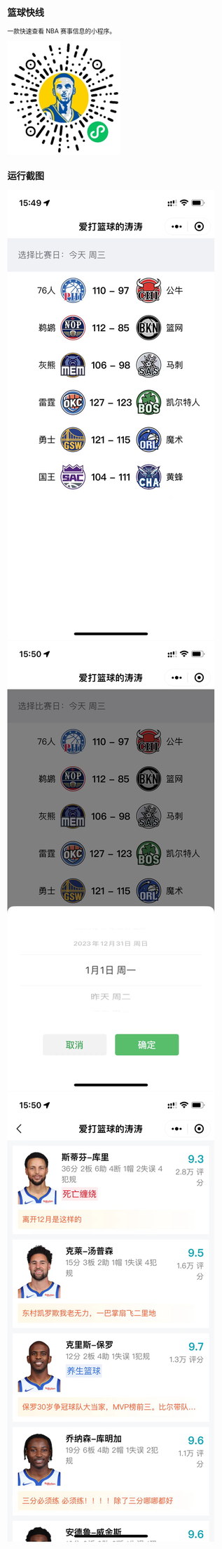 ## 篮球快线

一款快速查看 NBA 赛事信息的小程序。

![](qr_code.jpg)

## 运行截图

![](shot1.jpg) ![](shot2.jpg) ![](shot3.jpg)
